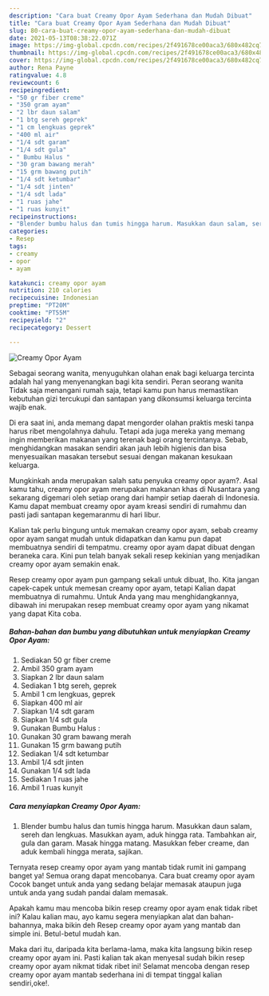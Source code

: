 ```yaml
---
description: "Cara buat Creamy Opor Ayam Sederhana dan Mudah Dibuat"
title: "Cara buat Creamy Opor Ayam Sederhana dan Mudah Dibuat"
slug: 80-cara-buat-creamy-opor-ayam-sederhana-dan-mudah-dibuat
date: 2021-05-13T08:38:22.071Z
image: https://img-global.cpcdn.com/recipes/2f491678ce00aca3/680x482cq70/creamy-opor-ayam-foto-resep-utama.jpg
thumbnail: https://img-global.cpcdn.com/recipes/2f491678ce00aca3/680x482cq70/creamy-opor-ayam-foto-resep-utama.jpg
cover: https://img-global.cpcdn.com/recipes/2f491678ce00aca3/680x482cq70/creamy-opor-ayam-foto-resep-utama.jpg
author: Rena Payne
ratingvalue: 4.8
reviewcount: 6
recipeingredient:
- "50 gr fiber creme"
- "350 gram ayam"
- "2 lbr daun salam"
- "1 btg sereh geprek"
- "1 cm lengkuas geprek"
- "400 ml air"
- "1/4 sdt garam"
- "1/4 sdt gula"
- " Bumbu Halus "
- "30 gram bawang merah"
- "15 grm bawang putih"
- "1/4 sdt ketumbar"
- "1/4 sdt jinten"
- "1/4 sdt lada"
- "1 ruas jahe"
- "1 ruas kunyit"
recipeinstructions:
- "Blender bumbu halus dan tumis hingga harum. Masukkan daun salam, sereh dan lengkuas. Masukkan ayam, aduk hingga rata. Tambahkan air, gula dan garam. Masak hingga matang. Masukkan feber creame, dan aduk kembali hingga merata, sajikan."
categories:
- Resep
tags:
- creamy
- opor
- ayam

katakunci: creamy opor ayam 
nutrition: 210 calories
recipecuisine: Indonesian
preptime: "PT20M"
cooktime: "PT55M"
recipeyield: "2"
recipecategory: Dessert

---
```



![Creamy Opor Ayam](https://img-global.cpcdn.com/recipes/2f491678ce00aca3/680x482cq70/creamy-opor-ayam-foto-resep-utama.jpg)

Sebagai seorang wanita, menyuguhkan olahan enak bagi keluarga tercinta adalah hal yang menyenangkan bagi kita sendiri. Peran seorang  wanita Tidak saja menangani rumah saja, tetapi kamu pun harus memastikan kebutuhan gizi tercukupi dan santapan yang dikonsumsi keluarga tercinta wajib enak.

Di era  saat ini, anda memang dapat mengorder olahan praktis meski tanpa harus ribet mengolahnya dahulu. Tetapi ada juga mereka yang memang ingin memberikan makanan yang terenak bagi orang tercintanya. Sebab, menghidangkan masakan sendiri akan jauh lebih higienis dan bisa menyesuaikan masakan tersebut sesuai dengan makanan kesukaan keluarga. 



Mungkinkah anda merupakan salah satu penyuka creamy opor ayam?. Asal kamu tahu, creamy opor ayam merupakan makanan khas di Nusantara yang sekarang digemari oleh setiap orang dari hampir setiap daerah di Indonesia. Kamu dapat membuat creamy opor ayam kreasi sendiri di rumahmu dan pasti jadi santapan kegemaranmu di hari libur.

Kalian tak perlu bingung untuk memakan creamy opor ayam, sebab creamy opor ayam sangat mudah untuk didapatkan dan kamu pun dapat membuatnya sendiri di tempatmu. creamy opor ayam dapat dibuat dengan beraneka cara. Kini pun telah banyak sekali resep kekinian yang menjadikan creamy opor ayam semakin enak.

Resep creamy opor ayam pun gampang sekali untuk dibuat, lho. Kita jangan capek-capek untuk memesan creamy opor ayam, tetapi Kalian dapat membuatnya di rumahmu. Untuk Anda yang mau menghidangkannya, dibawah ini merupakan resep membuat creamy opor ayam yang nikamat yang dapat Kita coba.

<!--inarticleads1-->

##### Bahan-bahan dan bumbu yang dibutuhkan untuk menyiapkan Creamy Opor Ayam:

1. Sediakan 50 gr fiber creme
1. Ambil 350 gram ayam
1. Siapkan 2 lbr daun salam
1. Sediakan 1 btg sereh, geprek
1. Ambil 1 cm lengkuas, geprek
1. Siapkan 400 ml air
1. Siapkan 1/4 sdt garam
1. Siapkan 1/4 sdt gula
1. Gunakan  Bumbu Halus :
1. Gunakan 30 gram bawang merah
1. Gunakan 15 grm bawang putih
1. Sediakan 1/4 sdt ketumbar
1. Ambil 1/4 sdt jinten
1. Gunakan 1/4 sdt lada
1. Sediakan 1 ruas jahe
1. Ambil 1 ruas kunyit




<!--inarticleads2-->

##### Cara menyiapkan Creamy Opor Ayam:

1. Blender bumbu halus dan tumis hingga harum. Masukkan daun salam, sereh dan lengkuas. Masukkan ayam, aduk hingga rata. Tambahkan air, gula dan garam. Masak hingga matang. Masukkan feber creame, dan aduk kembali hingga merata, sajikan.




Ternyata resep creamy opor ayam yang mantab tidak rumit ini gampang banget ya! Semua orang dapat mencobanya. Cara buat creamy opor ayam Cocok banget untuk anda yang sedang belajar memasak ataupun juga untuk anda yang sudah pandai dalam memasak.

Apakah kamu mau mencoba bikin resep creamy opor ayam enak tidak ribet ini? Kalau kalian mau, ayo kamu segera menyiapkan alat dan bahan-bahannya, maka bikin deh Resep creamy opor ayam yang mantab dan simple ini. Betul-betul mudah kan. 

Maka dari itu, daripada kita berlama-lama, maka kita langsung bikin resep creamy opor ayam ini. Pasti kalian tak akan menyesal sudah bikin resep creamy opor ayam nikmat tidak ribet ini! Selamat mencoba dengan resep creamy opor ayam mantab sederhana ini di tempat tinggal kalian sendiri,oke!.

